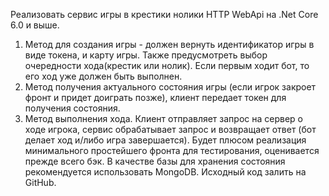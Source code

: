 Реализовать сервис игры в крестики нолики HTTP WebApi на .Net Core 6.0 и выше.
1) Метод для создания игры - должен вернуть идентификатор игры в виде токена, и карту игры. Также предусмотреть выбор очередности хода(крестик или нолик). Если первым ходит бот, то его ход уже должен быть выполнен.
2) Метод получения актуального состояния игры (если игрок закроет фронт и придет доиграть позже), клиент передает токен для получения состояния.
3) Метод выполнения хода. Клиент отправляет запрос на сервер о ходе игрока, сервис обрабатывает запрос и возвращает ответ (бот делает ход и/либо игра завершается).
   Будет плюсом реализация минимального простейшего фронта для тестирования, оценивается прежде всего бэк. В качестве базы для хранения состояния рекомендуется использовать MongoDB.
   Исходный код залить на GitHub.